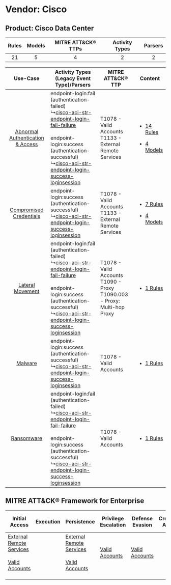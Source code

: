 Vendor: Cisco
=============
Product: Cisco Data Center
--------------------------
| Rules | Models | MITRE ATT&CK® TTPs | Activity Types | Parsers |
|:-----:|:------:|:------------------:|:--------------:|:-------:|
|  21   |   5    |         4          |       2        |    2    |

|    Use-Case    | Activity Types (Legacy Event Type)/Parsers    | MITRE ATT&CK® TTP    | Content    |
|:----:| ---- | ---- | ---- |
| [Abnormal Authentication & Access](../../../UseCases/uc_abnormal_authentication_&_access.md) |  endpoint-login:fail (authentication-failed)<br> ↳[cisco-aci-str-endpoint-login-fail-failure](Ps/pC_ciscoacistrendpointloginfailfailure.md)<br><br> endpoint-login:success (authentication-successful)<br> ↳[cisco-aci-str-endpoint-login-success-loginsession](Ps/pC_ciscoacistrendpointloginsuccessloginsession.md)<br> | T1078 - Valid Accounts<br>T1133 - External Remote Services<br>    | [<ul><li>14 Rules</li></ul><ul><li>4 Models</li></ul>](RM/r_m_cisco_cisco_data_center_Abnormal_Authentication_&_Access.md) |
|          [Compromised Credentials](../../../UseCases/uc_compromised_credentials.md)          |  endpoint-login:success (authentication-successful)<br> ↳[cisco-aci-str-endpoint-login-success-loginsession](Ps/pC_ciscoacistrendpointloginsuccessloginsession.md)<br>    | T1078 - Valid Accounts<br>T1133 - External Remote Services<br>    | [<ul><li>7 Rules</li></ul><ul><li>4 Models</li></ul>](RM/r_m_cisco_cisco_data_center_Compromised_Credentials.md)    |
|    [Lateral Movement](../../../UseCases/uc_lateral_movement.md)    |  endpoint-login:fail (authentication-failed)<br> ↳[cisco-aci-str-endpoint-login-fail-failure](Ps/pC_ciscoacistrendpointloginfailfailure.md)<br><br> endpoint-login:success (authentication-successful)<br> ↳[cisco-aci-str-endpoint-login-success-loginsession](Ps/pC_ciscoacistrendpointloginsuccessloginsession.md)<br> | T1078 - Valid Accounts<br>T1090 - Proxy<br>T1090.003 - Proxy: Multi-hop Proxy<br> | [<ul><li>1 Rules</li></ul>](RM/r_m_cisco_cisco_data_center_Lateral_Movement.md)    |
|    [Malware](../../../UseCases/uc_malware.md)    |  endpoint-login:success (authentication-successful)<br> ↳[cisco-aci-str-endpoint-login-success-loginsession](Ps/pC_ciscoacistrendpointloginsuccessloginsession.md)<br>    | T1078 - Valid Accounts<br>    | [<ul><li>1 Rules</li></ul>](RM/r_m_cisco_cisco_data_center_Malware.md)    |
|    [Ransomware](../../../UseCases/uc_ransomware.md)    |  endpoint-login:fail (authentication-failed)<br> ↳[cisco-aci-str-endpoint-login-fail-failure](Ps/pC_ciscoacistrendpointloginfailfailure.md)<br><br> endpoint-login:success (authentication-successful)<br> ↳[cisco-aci-str-endpoint-login-success-loginsession](Ps/pC_ciscoacistrendpointloginsuccessloginsession.md)<br> | T1078 - Valid Accounts<br>    | [<ul><li>1 Rules</li></ul>](RM/r_m_cisco_cisco_data_center_Ransomware.md)    |

MITRE ATT&CK® Framework for Enterprise
--------------------------------------
| Initial Access                                                                                                                                   | Execution | Persistence                                                                                                                                      | Privilege Escalation                                                | Defense Evasion                                                     | Credential Access | Discovery | Lateral Movement | Collection | Command and Control                                                                                                                       | Exfiltration | Impact |
| ------------------------------------------------------------------------------------------------------------------------------------------------ | --------- | ------------------------------------------------------------------------------------------------------------------------------------------------ | ------------------------------------------------------------------- | ------------------------------------------------------------------- | ----------------- | --------- | ---------------- | ---------- | ----------------------------------------------------------------------------------------------------------------------------------------- | ------------ | ------ |
| [External Remote Services](https://attack.mitre.org/techniques/T1133)<br><br>[Valid Accounts](https://attack.mitre.org/techniques/T1078)<br><br> |           | [External Remote Services](https://attack.mitre.org/techniques/T1133)<br><br>[Valid Accounts](https://attack.mitre.org/techniques/T1078)<br><br> | [Valid Accounts](https://attack.mitre.org/techniques/T1078)<br><br> | [Valid Accounts](https://attack.mitre.org/techniques/T1078)<br><br> |                   |           |                  |            | [Proxy: Multi-hop Proxy](https://attack.mitre.org/techniques/T1090/003)<br><br>[Proxy](https://attack.mitre.org/techniques/T1090)<br><br> |              |        |